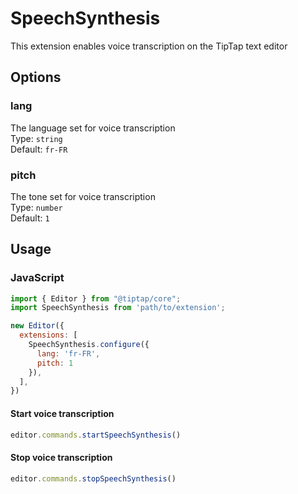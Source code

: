 # SpeechSynthesis

This extension enables voice transcription on the TipTap text editor

## Options

### lang
The language set for voice transcription
<br>
Type: `string`<br>
Default: `fr-FR`

### pitch
The tone set for voice transcription
<br>
Type: `number`<br>
Default: `1`

## Usage

### JavaScript

```js
import { Editor } from "@tiptap/core";
import SpeechSynthesis from 'path/to/extension';

new Editor({
  extensions: [
    SpeechSynthesis.configure({
      lang: 'fr-FR',
      pitch: 1
    }),
  ],
})
```

#### Start voice transcription
```js
editor.commands.startSpeechSynthesis()
```

#### Stop voice transcription
```js
editor.commands.stopSpeechSynthesis()
```
